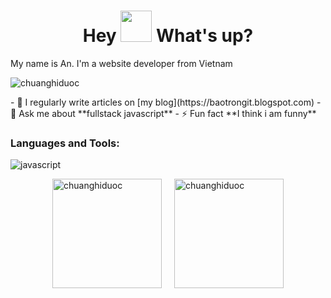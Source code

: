 <h1 align="center"> Hey <img src="https://emojis.slackmojis.com/emojis/images/1577305505/7373/hand_wave.gif?1577305505" width="50" /> What's up?</h1>
<p align="left">My name is An. I'm a website developer from Vietnam</p>
<p align="left"> <img src="https://komarev.com/ghpvc/?username=chuanghiduoc&label=Profile%20views&color=2b74ab&style=flat" alt="chuanghiduoc" /> </p>
- 📝 I regularly write articles on [my blog](https://baotrongit.blogspot.com)
- 💬 Ask me about **fullstack javascript**
- ⚡ Fun fact **I think i am funny**
<!--Languages and Tools-->
<h3 align="left">Languages and Tools:</h3>
<p align="left">
  <img src="https://skillicons.dev/icons?i=js,nodejs,react,nestjs,nextjs,tailwind,mongodb,mysql,docker,git,nginx,postman&theme=light" alt="javascript" />
</p>
<div style="display: flex; justify-content: center; align-items: center;">
    <img src="https://github-readme-stats.vercel.app/api/top-langs?username=chuanghiduoc&show_icons=true&locale=en&layout=compact" alt="chuanghiduoc" style="height: 175px; margin-right: 20px;" />
    <img src="https://github-readme-stats.vercel.app/api?username=chuanghiduoc&show_icons=true&locale=en" alt="chuanghiduoc" style="height: 175px;" />
</div>
